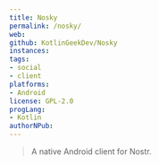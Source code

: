 ```yaml
---
title: Nosky
permalink: /nosky/
web: 
github: KotlinGeekDev/Nosky
instances:
tags:
- social
- client
platforms:
- Android
license: GPL-2.0
progLang:
- Kotlin 
authorNPub: 
---
```


> A native Android client for Nostr.

